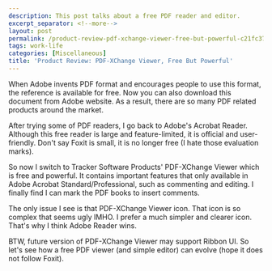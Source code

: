 ```yaml
---
description: This post talks about a free PDF reader and editor.
excerpt_separator: <!--more-->
layout: post
permalink: /product-review-pdf-xchange-viewer-free-but-powerful-c21fc3722e57
tags: work-life
categories: [Miscellaneous]
title: 'Product Review: PDF-XChange Viewer, Free But Powerful'
---
```

When Adobe invents PDF format and encourages people to use this format, the reference is available for free. Now you can also download this document from Adobe website. As a result, there are so many PDF related products around the market.
<!--more-->

After trying some of PDF readers, I go back to Adobe's Acrobat Reader. Although this free reader is large and feature-limited, it is official and user-friendly. Don't say Foxit is small, it is no longer free (I hate those evaluation marks).

So now I switch to Tracker Software Products' PDF-XChange Viewer which is free and powerful. It contains important features that only available in Adobe Acrobat Standard/Professional, such as commenting and editing. I finally find I can mark the PDF books to insert comments.

The only issue I see is that PDF-XChange Viewer icon. That icon is so complex that seems ugly IMHO. I prefer a much simpler and clearer icon. That's why I think Adobe Reader wins.

BTW, future version of PDF-XChange Viewer may support Ribbon UI. So let's see how a free PDF viewer (and simple editor) can evolve (hope it does not follow Foxit).
